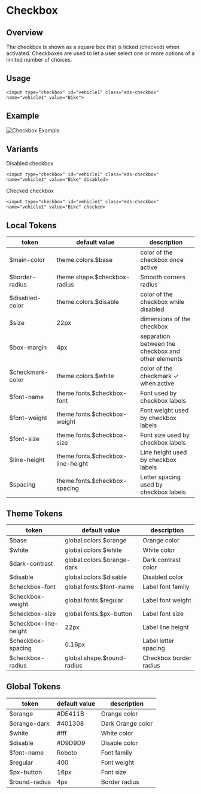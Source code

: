 # Checkbox

## Overview

The checkbox is shown as a square box that is ticked (checked) when activated. Checkboxes are used to let a user select one or more options of a limited number of choices.

## Usage
```
<input type="checkbox" id="vehicle1" class="eds-checkbox" name="vehicle1" value="Bike">
```

## Example
![Checkbox Example](../images/checkbox.png "Checkbox Example")


## Variants

Disabled checkbox

`<input type="checkbox" id="vehicle1" class="eds-checkbox" name="vehicle1" value="Bike" disabled>`

Checked checkbox

`<input type="checkbox" id="vehicle1" class="eds-checkbox" name="vehicle1" value="Bike" checked>`

## Local Tokens

| token            | default value                     | description                                        |
| ---------------- | --------------------------------- | -------------------------------------------------- |
| $main-color      | theme.colors.$base                | color of the checkbox once active                  |
| $border-radius   | theme.shape.$checkbox-radius      | Smooth corners radius                              |
| $disabled-color  | theme.colors.$disable             | color of the checkbox while disabled               |
| $size            | 22px                              | dimensions of the checkbox                         |
| $box-margin      | 4px                               | separation between the checkbox and other elements |
| $checkmark-color | theme.colors.$white               | color of the checkmark ✓ when active               |
| $font-name       | theme.fonts.$checkbox-font        | Font used by checkbox labels                       |
| $font-weight     | theme.fonts.$checkbox-weight      | Font weight used by checkbox labels                |
| $font-size       | theme.fonts.$checkbox-size        | Font size used by checkbox labels                  |
| $line-height     | theme.fonts.$checkbox-line-height | Line height used by checkbox labels                |
| $spacing         | theme.fonts.$checkbox-spacing     | Letter spacing used by checkbox labels             |

## Theme Tokens
| token                 | default value                      | description            |
| --------------------- | ---------------------------------- | ---------------------- |
| $base                 | global.colors.$orange              | Orange color           |
| $white                | global.colors.$white               | White color            |
| $dark-contrast        | global.colors.$orange-dark         | Dark contrast color    |
| $disable              | global.colors.$disable             | Disabled color         |
| $checkbox-font        | global.fonts.$font-name            | Label font family      |
| $checkbox-weight      | global.fonts.$regular              | Label font weight      |
| $checkbox-size        | global.fonts.$px-button            | Label font size        |
| $checkbox-line-height | 22px                               | Label line height      |
| $checkbox-spacing     | 0.16px                             | Label letter spacing   |
| $checkbox-radius      | global.shape.$round-radius         | Checkbox border radius |

## Global Tokens
| token         | default value | description        |
| ------------- | ------------- | ------------------ |
| $orange       | #DE411B       | Orange color       |
| $orange-dark  | #401308       | Dark Orange color  |
| $white        | #fff          | White color        |
| $disable      | #D9D9D9       | Disable color      |
| $font-name    | Roboto        | Font family        |
| $regular      | 400           | Font weight        |
| $px-button    | 16px          | Font size          |
| $round-radius | 4px           | Border radius      |